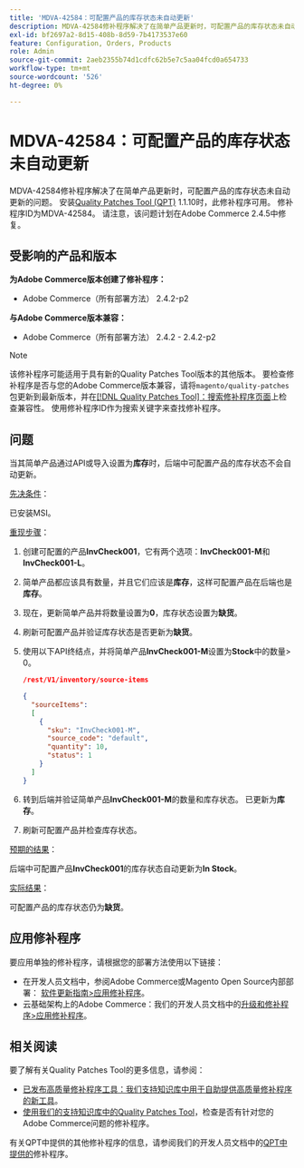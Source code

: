 ```yaml
---
title: 'MDVA-42584：可配置产品的库存状态未自动更新'
description: MDVA-42584修补程序解决了在简单产品更新时，可配置产品的库存状态未自动更新的问题。 安装[Quality Patches Tool (QPT)](/help/announcements/adobe-commerce-announcements/magento-quality-patches-released-new-tool-to-self-serve-quality-patches.md) 1.1.10后，即可使用此修补程序。 修补程序ID为MDVA-42584。 请注意，该问题计划在Adobe Commerce 2.4.5中修复。
exl-id: bf2697a2-8d15-408b-8d59-7b4173537e60
feature: Configuration, Orders, Products
role: Admin
source-git-commit: 2aeb2355b74d1cdfc62b5e7c5aa04fcd0a654733
workflow-type: tm+mt
source-wordcount: '526'
ht-degree: 0%

---
```


# MDVA-42584：可配置产品的库存状态未自动更新

MDVA-42584修补程序解决了在简单产品更新时，可配置产品的库存状态未自动更新的问题。 安装[Quality Patches Tool (QPT)](/help/announcements/adobe-commerce-announcements/magento-quality-patches-released-new-tool-to-self-serve-quality-patches.md) 1.1.10时，此修补程序可用。 修补程序ID为MDVA-42584。 请注意，该问题计划在Adobe Commerce 2.4.5中修复。

## 受影响的产品和版本

**为Adobe Commerce版本创建了修补程序：**

* Adobe Commerce（所有部署方法） 2.4.2-p2

**与Adobe Commerce版本兼容：**

* Adobe Commerce（所有部署方法） 2.4.2 - 2.4.2-p2

>[!NOTE]
>
>该修补程序可能适用于具有新的Quality Patches Tool版本的其他版本。 要检查修补程序是否与您的Adobe Commerce版本兼容，请将`magento/quality-patches`包更新到最新版本，并在[[!DNL Quality Patches Tool]：搜索修补程序页面](https://experienceleague.adobe.com/tools/commerce-quality-patches/index.html)上检查兼容性。 使用修补程序ID作为搜索关键字来查找修补程序。

## 问题

当其简单产品通过API或导入设置为&#x200B;**库存**&#x200B;时，后端中可配置产品的库存状态不会自动更新。

<u>先决条件</u>：

已安装MSI。

<u>重现步骤</u>：

1. 创建可配置的产品&#x200B;**InvCheck001**，它有两个选项：**InvCheck001-M**&#x200B;和&#x200B;**InvCheck001-L**。
1. 简单产品都应该具有数量，并且它们应该是&#x200B;**库存**，这样可配置产品在后端也是&#x200B;**库存**。
1. 现在，更新简单产品并将数量设置为&#x200B;**0**，库存状态设置为&#x200B;**缺货**。
1. 刷新可配置产品并验证库存状态是否更新为&#x200B;**缺货**。
1. 使用以下API终结点，并将简单产品&#x200B;**InvCheck001-M**&#x200B;设置为&#x200B;**Stock**&#x200B;中的数量> 0。

   ```JSON
   /rest/V1/inventory/source-items
   
   {
     "sourceItems":
     [
       {
         "sku": "InvCheck001-M",
         "source_code": "default",
         "quantity": 10,
         "status": 1
       }
     ]
   }
   ```

1. 转到后端并验证简单产品&#x200B;**InvCheck001-M**&#x200B;的数量和库存状态。 已更新为&#x200B;**库存**。
1. 刷新可配置产品并检查库存状态。

<u>预期的结果</u>：

后端中可配置产品&#x200B;**InvCheck001**&#x200B;的库存状态自动更新为&#x200B;**In Stock**。

<u>实际结果</u>：

可配置产品的库存状态仍为&#x200B;**缺货**。

## 应用修补程序

要应用单独的修补程序，请根据您的部署方法使用以下链接：

* 在开发人员文档中，参阅Adobe Commerce或Magento Open Source内部部署： [软件更新指南>应用修补程序](https://experienceleague.adobe.com/en/docs/commerce-operations/tools/quality-patches-tool/usage)。
* 云基础架构上的Adobe Commerce：我们的开发人员文档中的[升级和修补程序>应用修补程序](https://experienceleague.adobe.com/en/docs/commerce-cloud-service/user-guide/develop/upgrade/apply-patches)。

## 相关阅读

要了解有关Quality Patches Tool的更多信息，请参阅：

* [已发布高质量修补程序工具：我们支持知识库中用于自助提供高质量修补程序的新工具](/help/announcements/adobe-commerce-announcements/magento-quality-patches-released-new-tool-to-self-serve-quality-patches.md)。
* [使用我们的支持知识库中的Quality Patches Tool](/help/support-tools/patches-available-in-qpt-tool/check-patch-for-magento-issue-with-magento-quality-patches.md)，检查是否有针对您的Adobe Commerce问题的修补程序。

有关QPT中提供的其他修补程序的信息，请参阅我们的开发人员文档中的[QPT中提供的](https://experienceleague.adobe.com/tools/commerce-quality-patches/index.html)修补程序。
